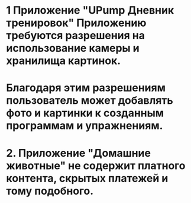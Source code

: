 # 1 Приложение "UPump Дневник тренировок" Приложению требуются разрешения на использование камеры и хранилища картинок. 
# Благодаря этим разрешениям пользователь может добавлять фото и картинки к созданным программам и упражнениям.

# 2. Приложение "Домашние животные" не содержит платного контента, скрытых платежей и тому подобного.
